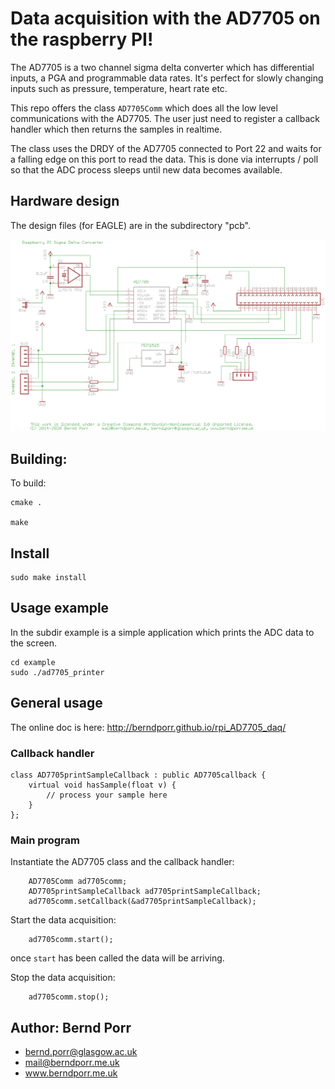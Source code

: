 # Data acquisition with the AD7705 on the raspberry PI!

The AD7705 is a two channel sigma delta converter which has
differential inputs, a PGA and programmable data rates. It's
perfect for slowly changing inputs such as pressure, temperature,
heart rate etc.

This repo offers the class `AD7705Comm` which does all the low level
communications with the AD7705. The user just need to register a
callback handler which then returns the samples in realtime.

The class uses the DRDY of the AD7705 connected to Port 22 and
waits for a falling edge on this port to read
the data. This is done via interrupts / poll
so that the ADC process sleeps until new data becomes
available.

## Hardware design

The design files (for EAGLE) are in the subdirectory "pcb".

![alt tag](circuit.png)

## Building:

To build:

    cmake .

    make

## Install

    sudo make install

## Usage example

In the subdir example is a simple application which prints the ADC data to the screen.

    cd example
    sudo ./ad7705_printer

## General usage

The online doc is here: http://berndporr.github.io/rpi_AD7705_daq/

### Callback handler

```
class AD7705printSampleCallback : public AD7705callback {
	virtual void hasSample(float v) {
		// process your sample here
	}
};
```

### Main program

Instantiate the AD7705 class and the callback handler:
```
	AD7705Comm ad7705comm;
	AD7705printSampleCallback ad7705printSampleCallback;
	ad7705comm.setCallback(&ad7705printSampleCallback);
```

Start the data acquisition:
```
	ad7705comm.start();
```
once `start` has been called the data will be arriving.

Stop the data acquisition:
```
	ad7705comm.stop();
```

## Author: Bernd Porr

   - bernd.porr@glasgow.ac.uk
   - mail@berndporr.me.uk
   - www.berndporr.me.uk
